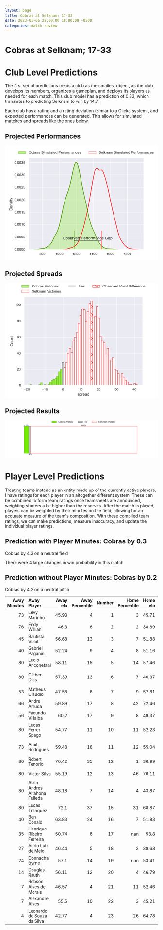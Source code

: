 ```yaml
---  
layout: page  
title: Cobras at Selknam; 17-33  
date: 2023-05-06 22:00:00 18:00:00 -0500  
categories: match review  
---
```

# Cobras at Selknam; 17-33

# Club Level Predictions


The first set of predictions treats a club as the smallest object, as the club develops its members, organizes a gameplan, and deploys its players as needed for each match. This club model has a prediction of 0.83, which translates to predicting Selknam to win by 14.7.

Each club has a rating and a rating deviation (simiar to a Glicko system), and expected performances can be generated. This allows for simulated matches and spreads like the ones below.
## Projected Performances


![Projected Performances](plots/performances_2023-05-06-Selknam-Cobras.png)
## Projected Spreads


![Projected Spreads](plots/spreads_2023-05-06-Selknam-Cobras.png)
## Projected Results


![Projected Results](plots/resultbar_2023-05-06-Selknam-Cobras.png)
# Player Level Predictions


Treating teams instead as an entity made up of the currently active players, I have ratings for each player in an altogether different system. These can be combined to form team ratings once teamsheets are announced, weighting starters a bit higher than the reserves. After the match is played, players can be weighted by their minutes on the field, allowing for an accurate measure of the team's composition. With these compiled team ratings, we can make predictions, measure inaccuracy, and update the individual player ratings.
## Prediction with Player Minutes: Cobras by 0.3


Cobras by 4.3 on a neutral field

There were 4 large changes in win probability in this match
## Prediction without Player Minutes: Cobras by 0.2


Cobras by 4.2 on a neutral pitch



|   Away Minutes | Away Player                   |   Away elo |   Away Percentile |   Number |   Home Percentile |   Home elo | Home Player             |   Home Minutes |
|---------------:|:------------------------------|-----------:|------------------:|---------:|------------------:|-----------:|:------------------------|---------------:|
|             73 | Levy Marinho                  |      45.93 |                 4 |        1 |                 3 |      45.71 | Salvador Lues           |             57 |
|             76 | Endy Willian                  |      46.3  |                 6 |        2 |                 2 |      38.89 | Diego Escobar           |             47 |
|             45 | Bautista Vidal                |      56.68 |                13 |        3 |                 7 |      51.88 | Esteban Inostroza       |             40 |
|             40 | Gabriel Paganini              |      52.24 |                 9 |        4 |                 8 |      51.16 | Clemente Saavedra       |             80 |
|             80 | Lucio Anconetani              |      58.11 |                15 |        5 |                14 |      57.46 | Pablo Huete             |             74 |
|             80 | Cleber Dias                   |      57.39 |                13 |        6 |                 7 |      46.37 | Alfonso Escobar Alvarez |             80 |
|             53 | Matheus Claudio               |      47.58 |                 6 |        7 |                 9 |      52.81 | Ignacio Silva           |             50 |
|             66 | Andre Arruda                  |      59.89 |                17 |        8 |                42 |      72.46 | Joaquin Milesi          |             76 |
|             56 | Facundo Villalba              |      60.2  |                17 |        9 |                 8 |      49.37 | Lukas Carvallo          |             61 |
|             80 | Lucas Ferrer Spago            |      54.77 |                11 |       10 |                11 |      52.23 | Francisco Urroz         |             80 |
|             73 | Ariel Rodrigues               |      59.48 |                18 |       11 |                12 |      55.04 | Jose Ignacio Larenas    |             80 |
|             80 | Robert Tenorio                |      70.42 |                35 |       12 |                 1 |      36.99 | Pablo Casas             |             74 |
|             80 | Victor Silva                  |      55.19 |                12 |       13 |                46 |      76.11 | Domingo Saavedra        |             80 |
|             80 | Alain Andres Altahona Fulleda |      48.18 |                 7 |       14 |                 4 |      43.87 | Gaspar Moltedo          |             80 |
|             80 | Lucas Tranquez                |      72.1  |                37 |       15 |                31 |      68.87 | Benjamin Videla         |             80 |
|             40 | Ben Donald                    |      63.83 |                24 |       16 |                 7 |      51.83 | Inaki Gurruchaga        |             40 |
|             35 | Henrique Ribeiro Ferreira     |      50.74 |                 6 |       17 |               nan |      53.8  | Augusto Bohme           |             33 |
|             27 | Adrio Luiz de Melo            |      46.44 |                 5 |       18 |                 3 |      39.68 | Raimundo Martinez       |             30 |
|             24 | Donnacha Byrne                |      57.1  |                14 |       19 |               nan |      53.41 | Vittorio Lastra         |             23 |
|             14 | Douglas Rauth                 |      56.11 |                12 |       20 |                 4 |      46.79 | Nicolas Herreros        |             19 |
|              7 | Robson Alves de Morais        |      46.57 |                 4 |       21 |                11 |      52.46 | Santiago Pedrero        |              6 |
|              7 | Alexandre Alves               |      55.5  |                10 |       22 |                 3 |      45.21 | Marcelo Torrealba       |              6 |
|              4 | Leonardo de Souza da Silva    |      42.77 |                 4 |       23 |                26 |      64.78 | Santiago Edwards        |              4 |

